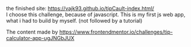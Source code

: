 the finished site: https://vajk93.github.io/tipCault-index.html/  
I choose this challenge, because of javascript. 
This is my first js web app, what i had to build by myself. (not followed by a tutorial)

The content made by https://www.frontendmentor.io/challenges/tip-calculator-app-ugJNGbJUX 
